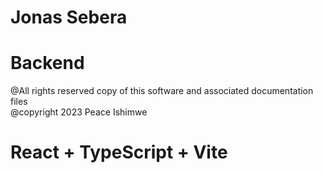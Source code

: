 # Jonas Sebera
# Backend

@All rights reserved copy of this software and associated documentation files<br/>@copyright 2023 Peace Ishimwe

# React + TypeScript + Vite